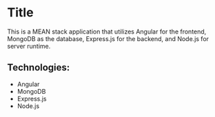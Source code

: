 # Title
This is a MEAN stack application that utilizes Angular for the frontend, MongoDB as the database, Express.js for the backend, and Node.js for server runtime.

## Technologies:
- Angular
- MongoDB
- Express.js
- Node.js
